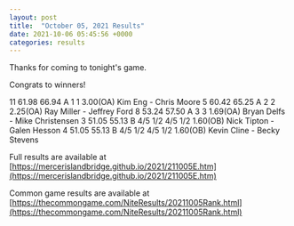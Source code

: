 ```yaml
---
layout: post
title:  "October 05, 2021 Results"
date: 2021-10-06 05:45:56 +0000
categories: results
---
```

Thanks for coming to tonight's game.

Congrats to winners!

11   61.98   66.94  A   1                 1                3.00(OA) Kim Eng - Chris Moore
5   60.42   65.25  A   2                 2                2.25(OA) Ray Miller - Jeffrey Ford
8   53.24   57.50  A   3                 3                1.69(OA) Bryan Delfs - Mike Christensen
3   51.05   55.13  B  4/5   1/2         4/5   1/2         1.60(OB) Nick Tipton - Galen Hesson
4   51.05   55.13  B  4/5   1/2         4/5   1/2         1.60(OB) Kevin Cline - Becky Stevens

Full results are available at [https://mercerislandbridge.github.io/2021/211005E.htm](https://mercerislandbridge.github.io/2021/211005E.htm)

Common game results are available at [https://thecommongame.com/NiteResults/20211005Rank.html](https://thecommongame.com/NiteResults/20211005Rank.html)
